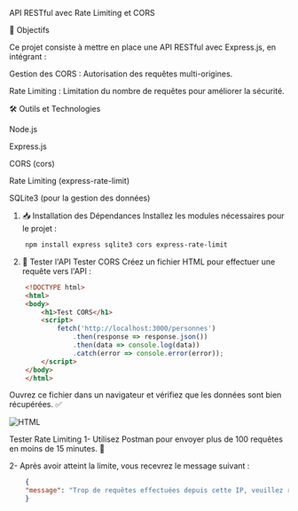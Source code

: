 API RESTful avec Rate Limiting et CORS

📌 Objectifs

Ce projet consiste à mettre en place une API RESTful avec Express.js, en intégrant :

Gestion des CORS : Autorisation des requêtes multi-origines.

Rate Limiting : Limitation du nombre de requêtes pour améliorer la sécurité.

🛠 Outils et Technologies

Node.js

Express.js

CORS (cors)

Rate Limiting (express-rate-limit)

SQLite3 (pour la gestion des données)

1. 📥 Installation des Dépendances
   Installez les modules nécessaires pour le projet :

```bash
    npm install express sqlite3 cors express-rate-limit
```

2. 🧪 Tester l'API
   Tester CORS Créez un fichier HTML pour effectuer une requête vers l'API :

```HTML
    <!DOCTYPE html>
    <html>
    <body>
        <h1>Test CORS</h1>
        <script>
            fetch('http://localhost:3000/personnes')
                .then(response => response.json())
                .then(data => console.log(data))
                .catch(error => console.error(error));
        </script>
    </body>
    </html>
```

Ouvrez ce fichier dans un navigateur et vérifiez que les données sont bien récupérées. ✅

![ HTML ](images/indaxhtml.png)

Tester Rate Limiting 1- Utilisez Postman pour envoyer plus de 100 requêtes en moins de 15 minutes. 🚀

2- Après avoir atteint la limite, vous recevrez le message suivant :

```JSON
    {
    "message": "Trop de requêtes effectuées depuis cette IP, veuillez réessayer après 15 minutes."
    }
```
